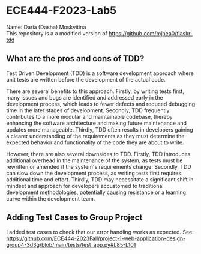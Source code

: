 # ECE444-F2023-Lab5
Name: Daria (Dasha) Moskvitina  
This repository is a a modified version of https://github.com/mjhea0/flaskr-tdd

## What are the pros and cons of TDD?
Test Driven Development (TDD) is a software development approach where unit tests are written before the development of the actual code.    

There are several benefits to this approach. Firstly, by writing tests first, many issues and bugs are identified and addressed early in the development process, which leads to fewer defects and reduced debugging time in the later stages of development. Secondly, TDD frequently contributes to a more modular and maintainable codebase, thereby enhancing the software architecture and making future maintenance and updates more manageable. Thirdly, TDD often results in developers gaining a clearer understanding of the requirements as they must determine the expected behavior and functionality of the code they are about to write.

However, there are also several downsides to TDD. Firstly, TDD introduces additional overhead in the maintenance of the system, as tests must be rewritten or amended if the system's requirements change. Secondly, TDD can slow down the development process, as writing tests first requires additional time and effort. Thirdly, TDD may necessitate a significant shift in mindset and approach for developers accustomed to traditional development methodologies, potentially causing resistance or a learning curve within the development team.

## Adding Test Cases to Group Project
I added test cases to check that our error handling works as expected. 
See: https://github.com/ECE444-2023Fall/project-1-web-application-design-group4-3d3g/blob/main/tests/test_app.py#L85-L101
